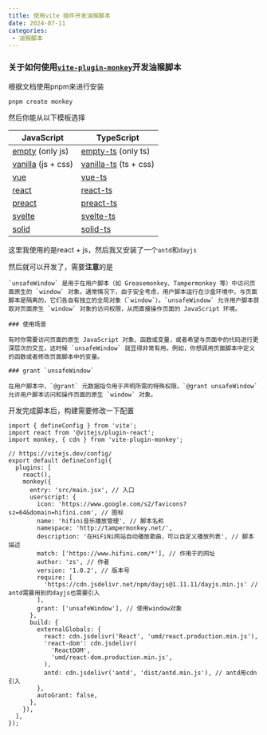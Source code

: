 ```yaml
---
title: 使用vite 插件开发油猴脚本
date: 2024-07-11
categories:
 - 油猴脚本
---
```


### 关于如何使用[`vite-plugin-monkey`](https://github.com/lisonge/vite-plugin-monkey)开发油猴脚本

根据文档使用pnpm来进行安装

```
pnpm create monkey
```

然后你能从以下模板选择

| JavaScript                                                                                                         | TypeScript                                                                                                               |
| -------------------------------------------------------------------------------------------------------------------- | -------------------------------------------------------------------------------------------------------------------------- |
| [empty](https://github.com/lisonge/vite-plugin-monkey/blob/main/packages/create-monkey/template-empty) (only js)      | [empty-ts](https://github.com/lisonge/vite-plugin-monkey/blob/main/packages/create-monkey/template-empty-ts) (only ts)      |
| [vanilla](https://github.com/lisonge/vite-plugin-monkey/blob/main/packages/create-monkey/template-vanilla) (js + css) | [vanilla-ts](https://github.com/lisonge/vite-plugin-monkey/blob/main/packages/create-monkey/template-vanilla-ts) (ts + css) |
| [vue](https://github.com/lisonge/vite-plugin-monkey/blob/main/packages/create-monkey/template-vue)                    | [vue-ts](https://github.com/lisonge/vite-plugin-monkey/blob/main/packages/create-monkey/template-vue-ts)                    |
| [react](https://github.com/lisonge/vite-plugin-monkey/blob/main/packages/create-monkey/template-react)                | [react-ts](https://github.com/lisonge/vite-plugin-monkey/blob/main/packages/create-monkey/template-react-ts)                |
| [preact](https://github.com/lisonge/vite-plugin-monkey/blob/main/packages/create-monkey/template-preact)              | [preact-ts](https://github.com/lisonge/vite-plugin-monkey/blob/main/packages/create-monkey/template-preact-ts)              |
| [svelte](https://github.com/lisonge/vite-plugin-monkey/blob/main/packages/create-monkey/template-svelte)              | [svelte-ts](https://github.com/lisonge/vite-plugin-monkey/blob/main/packages/create-monkey/template-svelte-ts)              |
| [solid](https://github.com/lisonge/vite-plugin-monkey/blob/main/packages/create-monkey/template-solid)                | [solid-ts](https://github.com/lisonge/vite-plugin-monkey/blob/main/packages/create-monkey/template-solid-ts)                |

这里我使用的是react + js，然后我又安装了一个`antd`和`dayjs`

然后就可以开发了，需要**注意**的是

```
`unsafeWindow` 是用于在用户脚本（如 Greasemonkey、Tampermonkey 等）中访问页面原生的 `window` 对象。通常情况下，由于安全考虑，用户脚本运行在沙盒环境中，与页面脚本是隔离的，它们各自有独立的全局对象（`window`）。`unsafeWindow` 允许用户脚本获取对页面原生 `window` 对象的访问权限，从而直接操作页面的 JavaScript 环境。

### 使用场景

有时你需要访问页面的原生 JavaScript 对象、函数或变量，或者希望与页面中的代码进行更深层次的交互，这时候 `unsafeWindow` 就显得非常有用。例如，你想调用页面脚本中定义的函数或者修改页面脚本中的变量。

### grant `unsafeWindow`

在用户脚本中，`@grant` 元数据指令用于声明所需的特殊权限。`@grant unsafeWindow` 允许用户脚本访问和操作页面的原生 `window` 对象。
```

开发完成脚本后，构建需要修改一下配置

```
import { defineConfig } from 'vite';
import react from '@vitejs/plugin-react';
import monkey, { cdn } from 'vite-plugin-monkey';

// https://vitejs.dev/config/
export default defineConfig({
  plugins: [
    react(),
    monkey({
      entry: 'src/main.jsx', // 入口
      userscript: {
        icon: 'https://www.google.com/s2/favicons?sz=64&domain=hifini.com', // 图标
        name: 'hifini音乐播放管理', // 脚本名称 
        namespace: 'http://tampermonkey.net/',
        description: '在HiFiNi网站自动播放歌曲，可以自定义播放列表', // 脚本描述
        match: ['https://www.hifini.com/*'], // 作用于的网址
        author: 'zs', // 作者
        version: '1.0.2', // 版本号
        require: [
          'https://cdn.jsdelivr.net/npm/dayjs@1.11.11/dayjs.min.js' // antd需要用到的dayjs也需要引入
        ],
        grant: ['unsafeWindow'], // 使用window对象
      },
      build: {
        externalGlobals: {
          react: cdn.jsdelivr('React', 'umd/react.production.min.js'),
          'react-dom': cdn.jsdelivr(
            'ReactDOM',
            'umd/react-dom.production.min.js',
          ),
          antd: cdn.jsdelivr('antd', 'dist/antd.min.js'), // antd用cdn引入
        },
        autoGrant: false,
      },
    }),
  ],
});
```

